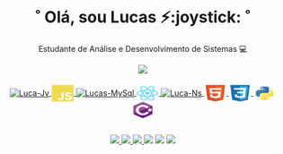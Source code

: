 

<div align="center">
    <h1>  ˚ Olá, sou Lucas ⚡:joystick: ˚   </h1>
  <p> Estudante de Análise e Desenvolvimento de Sistemas 💻</p>

 
</div>


<div align="center">
 


 <div align="center">
  <a href="https://github.com/LucasAlmeida8">
  <img height="180em" src="https://github-readme-stats.vercel.app/api?username=lucasalmeida8&show_icons=true&theme=codeSTACKr&include_all_commits=true&count_private=true"/>
      
  
   <div style="display: inline_block"><br>
  <img align="center" alt="Luca-Jv" height="60" width="40" src="https://cdn.jsdelivr.net/gh/devicons/devicon/icons/java/java-original-wordmark.svg">
  <img align="center" alt="Luca-Js" height="30" width="40" src="https://raw.githubusercontent.com/devicons/devicon/master/icons/javascript/javascript-plain.svg">    
  <img align="center" alt="Lucas-MySql" height="60" width="40" src="https://cdn.jsdelivr.net/gh/devicons/devicon/icons/mysql/mysql-original-wordmark.svg"> 
  <img align="center" alt="Luca-React" height="30" width="40" src="https://raw.githubusercontent.com/devicons/devicon/master/icons/react/react-original.svg">     
  <img align="center" alt="Luca-Ns" height="30" width="40" src="https://cdn.jsdelivr.net/gh/devicons/devicon/icons/nodejs/nodejs-original.svg">     
  <img align="center" alt="Luca-HTML" height="30" width="40" src="https://raw.githubusercontent.com/devicons/devicon/master/icons/html5/html5-original.svg">
  <img align="center" alt="Luca-CSS" height="30" width="40" src="https://raw.githubusercontent.com/devicons/devicon/master/icons/css3/css3-original.svg">
  <img align="center" alt="Luca-Python" height="30" width="40" src="https://raw.githubusercontent.com/devicons/devicon/master/icons/python/python-original.svg">
  <img align="center" alt="Luca-Csharp" height="30" width="40" src="https://raw.githubusercontent.com/devicons/devicon/master/icons/csharp/csharp-original.svg">
  
</div>
     
   
  ##
 
<a href="mailto:lucasalmeidaex@gmail.com"> <img height="30em" src="https://img.shields.io/badge/Gmail-D14836?style=for-the-badge&logo=gmail&logoColor=white"/> <a  href="https://www.linkedin.com/in/lucas-almeida8/"> <img height="30em" src="https://img.shields.io/badge/LinkedIn-0077B5?style=for-the-badge&logo=linkedin&logoColor=white"/> <a  href="https://www.instagram.com"> <img height="30em" src="https://img.shields.io/badge/Instagram-E4405F?style=for-the-badge&logo=instagram&logoColor=white"/>
     <a href="https://www.youtube.com" target="_blank"><img src="https://img.shields.io/badge/YouTube-FF0000?style=for-the-badge&logo=youtube&logoColor=white" target="_blank"></a>
 	<a href="https://www.twitch.tv" target="_blank"><img src="https://img.shields.io/badge/Twitch-9146FF?style=for-the-badge&logo=twitch&logoColor=white" target="_blank"></a>
 <a href="https://discord.com" target="_blank"><img src="https://img.shields.io/badge/Discord-7289DA?style=for-the-badge&logo=discord&logoColor=white" target="_blank"></a>  
 




<!--
**LucasAlmeida8/LucasAlmeida8** is a ✨ _special_ ✨ repository because its `README.md` (this file) appears on your GitHub profile.

Here are some ideas to get you started:

- 🔭 I’m currently working on ...
- 🌱 I’m currently learning ...
- 👯 I’m looking to collaborate on ...
- 🤔 I’m looking for help with ...
- 💬 Ask me about ...
- 📫 How to reach me: ...
- 😄 Pronouns: ...
- ⚡ Fun fact: ...
-->
